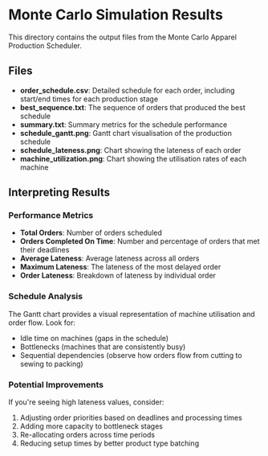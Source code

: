 # Monte Carlo Simulation Results

This directory contains the output files from the Monte Carlo Apparel Production Scheduler.

## Files

- **order_schedule.csv**: Detailed schedule for each order, including start/end times for each production stage
- **best_sequence.txt**: The sequence of orders that produced the best schedule
- **summary.txt**: Summary metrics for the schedule performance
- **schedule_gantt.png**: Gantt chart visualisation of the production schedule
- **schedule_lateness.png**: Chart showing the lateness of each order
- **machine_utilization.png**: Chart showing the utilisation rates of each machine

## Interpreting Results

### Performance Metrics

- **Total Orders**: Number of orders scheduled
- **Orders Completed On Time**: Number and percentage of orders that met their deadlines
- **Average Lateness**: Average lateness across all orders
- **Maximum Lateness**: The lateness of the most delayed order
- **Order Lateness**: Breakdown of lateness by individual order

### Schedule Analysis

The Gantt chart provides a visual representation of machine utilisation and order flow. Look for:
- Idle time on machines (gaps in the schedule)
- Bottlenecks (machines that are consistently busy)
- Sequential dependencies (observe how orders flow from cutting to sewing to packing)

### Potential Improvements

If you're seeing high lateness values, consider:
1. Adjusting order priorities based on deadlines and processing times
2. Adding more capacity to bottleneck stages
3. Re-allocating orders across time periods
4. Reducing setup times by better product type batching
